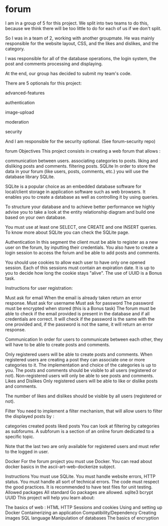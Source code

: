 # forum

I am in a group of 5 for this project. We split into two teams to do this, because we think there will be too little to do for each of us if we don't split.

So I was in a team of 2, working with another groupmate. He was mainly responsible for the website layout, CSS, and the likes and dislikes, and the category.

I was responsible for all of the database operations, the login system, the post and comments processing and displaying.

At the end, our group has decided to submit my team's code.


There are 5 optionals for this project:

advanced-features

authentication

image-upload

moderation

security

And I am responsible for the security optional. (See forum-security repo)



forum
Objectives
This project consists in creating a web forum that allows :

communication between users.
associating categories to posts.
liking and disliking posts and comments.
filtering posts.
SQLite
In order to store the data in your forum (like users, posts, comments, etc.) you will use the database library SQLite.

SQLite is a popular choice as an embedded database software for local/client storage in application software such as web browsers. It enables you to create a database as well as controlling it by using queries.

To structure your database and to achieve better performance we highly advise you to take a look at the entity relationship diagram and build one based on your own database.

You must use at least one SELECT, one CREATE and one INSERT queries.
To know more about SQLite you can check the SQLite page.

Authentication
In this segment the client must be able to register as a new user on the forum, by inputting their credentials. You also have to create a login session to access the forum and be able to add posts and comments.

You should use cookies to allow each user to have only one opened session. Each of this sessions must contain an expiration date. It is up to you to decide how long the cookie stays "alive". The use of UUID is a Bonus task.

Instructions for user registration:

Must ask for email
When the email is already taken return an error response.
Must ask for username
Must ask for password
The password must be encrypted when stored (this is a Bonus task)
The forum must be able to check if the email provided is present in the database and if all credentials are correct. It will check if the password is the same with the one provided and, if the password is not the same, it will return an error response.

Communication
In order for users to communicate between each other, they will have to be able to create posts and comments.

Only registered users will be able to create posts and comments.
When registered users are creating a post they can associate one or more categories to it.
The implementation and choice of the categories is up to you.
The posts and comments should be visible to all users (registered or not).
Non-registered users will only be able to see posts and comments.
Likes and Dislikes
Only registered users will be able to like or dislike posts and comments.

The number of likes and dislikes should be visible by all users (registered or not).

Filter
You need to implement a filter mechanism, that will allow users to filter the displayed posts by :

categories
created posts
liked posts
You can look at filtering by categories as subforums. A subforum is a section of an online forum dedicated to a specific topic.

Note that the last two are only available for registered users and must refer to the logged in user.

Docker
For the forum project you must use Docker. You can read about docker basics in the ascii-art-web-dockerize subject.

Instructions
You must use SQLite.
You must handle website errors, HTTP status.
You must handle all sort of technical errors.
The code must respect the good practices.
It is recommended to have test files for unit testing.
Allowed packages
All standard Go packages are allowed.
sqlite3
bcrypt
UUID
This project will help you learn about:

The basics of web :
HTML
HTTP
Sessions and cookies
Using and setting up Docker
Containerizing an application
Compatibility/Dependency
Creating images
SQL language
Manipulation of databases
The basics of encryption
